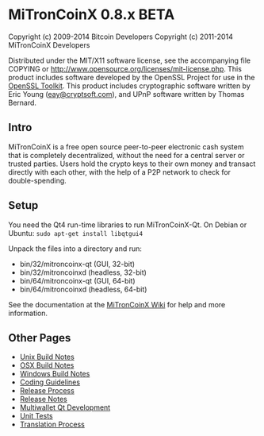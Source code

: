 MiTronCoinX 0.8.x BETA
====================

Copyright (c) 2009-2014 Bitcoin Developers
Copyright (c) 2011-2014 MiTronCoinX Developers

Distributed under the MIT/X11 software license, see the accompanying
file COPYING or http://www.opensource.org/licenses/mit-license.php.
This product includes software developed by the OpenSSL Project for use in the [OpenSSL Toolkit](http://www.openssl.org/). This product includes
cryptographic software written by Eric Young ([eay@cryptsoft.com](mailto:eay@cryptsoft.com)), and UPnP software written by Thomas Bernard.


Intro
---------------------
MiTronCoinX is a free open source peer-to-peer electronic cash system that is
completely decentralized, without the need for a central server or trusted
parties.  Users hold the crypto keys to their own money and transact directly
with each other, with the help of a P2P network to check for double-spending.


Setup
---------------------
You need the Qt4 run-time libraries to run MiTronCoinX-Qt. On Debian or Ubuntu:
	`sudo apt-get install libqtgui4`

Unpack the files into a directory and run:

- bin/32/mitroncoinx-qt (GUI, 32-bit)
- bin/32/mitroncoinxd (headless, 32-bit)
- bin/64/mitroncoinx-qt (GUI, 64-bit)
- bin/64/mitroncoinxd (headless, 64-bit)

See the documentation at the [MiTronCoinX Wiki](http://mitroncoinx.info)
for help and more information.


Other Pages
---------------------
- [Unix Build Notes](build-unix.md)
- [OSX Build Notes](build-osx.md)
- [Windows Build Notes](build-msw.md)
- [Coding Guidelines](coding.md)
- [Release Process](release-process.md)
- [Release Notes](release-notes.md)
- [Multiwallet Qt Development](multiwallet-qt.md)
- [Unit Tests](unit-tests.md)
- [Translation Process](translation_process.md)
